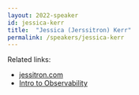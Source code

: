 ```yaml
---
layout: 2022-speaker
id: jessica-kerr
title:  "Jessica (Jerssitron) Kerr"
permalink: /speakers/jessica-kerr
---
```


Related links:

- [jessitron.com](https://jessitron.com/)
- [Intro to Observability](https://graceful.dev/courses/introduction-to-observability/)
